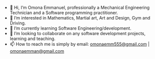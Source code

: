 - 👋 Hi, I’m Omona Emmanuel, professionally a Mechanical Engineering Technician and a Software programming practitioner.
- 👀 I’m interested in Mathematics, Martial art, Art and Design, Gym and Driving.
- 🌱 I’m currently learning Software Engineering/development.
- 💞️ I’m looking to collaborate on any software development projects, learning and teaching.
- 📫 How to reach me is simply by email: omonaemm555@gmail.com | omonaemman@gmail.com

<!---
OMONa-E/OMONa-E is a ✨ special ✨ repository because its `README.md` (this file) appears on your GitHub profile.
You can click the Preview link to take a look at your changes.
--->
